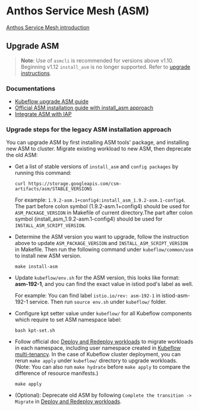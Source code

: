 # Anthos Service Mesh (ASM)

[Anthos Service Mesh introduction](https://cloud.google.com/anthos/service-mesh)

## Upgrade ASM

> **Note**:
> Use of `asmcli` is recommended for versions above v1.10. Beginning v1.12
> `install_asm` is no longer supported. Refer to [upgrade
> instructions](https://cloud.google.com/service-mesh/docs/upgrade-path-old-versions-gke).

### Documentations

* [Kubeflow upgrade ASM guide](https://www.kubeflow.org/docs/distributions/gke/deploy/upgrade/#upgrade-asm-anthos-service-mesh)
* [Official ASM installation guide with install_asm approach](https://cloud.google.com/service-mesh/docs/scripted-install/gke-install)
* [Integrate ASM with IAP](https://cloud.google.com/service-mesh/docs/iap-integration )

### Upgrade steps for the legacy ASM installation approach

You can upgrade ASM by first installing ASM tools' package, and installing new ASM to cluster. Migrate existing workload to new ASM, then deprecate the old ASM:

* Get a list of stable versions of `install_asm` and `config packages` by running this command:

    ```
    curl https://storage.googleapis.com/csm-artifacts/asm/STABLE_VERSIONS
    ```

    For example: `1.9.2-asm.1+config4:install_asm_1.9.2-asm.1-config4`. The part before colon symbol (1.9.2-asm.1+config4) should be used for `ASM_PACKAGE_VERSION` in Makefile of current directory.The part after colon symbol (install_asm_1.9.2-asm.1-config4) should be used for `INSTALL_ASM_SCRIPT_VERSION`.

* Determine the ASM version you want to upgrade, follow the instruction above to update `ASM_PACKAGE_VERSION` and `INSTALL_ASM_SCRIPT_VERSION` in Makefile. Then run the following command under `kubeflow/common/asm` to install new ASM version.

    ```
    make install-asm
    ```

* Update `kubeflow/env.sh` for the ASM version, this looks like format: **asm-192-1**, and you can find the exact value in istiod pod's label as well.
    
    For example: You can find label `istio.io/rev: asm-192-1` in istiod-asm-192-1 service. Then run `source env.sh` under `kubeflow/` folder.

* Configure kpt setter value under `kubeflow/` for all Kubeflow components which require to set ASM namespace label:

    ```
    bash kpt-set.sh
    ```

* Follow official doc [Deploy and Redeploy workloads](https://cloud.google.com/service-mesh/docs/scripted-install/gke-upgrade#deploying_and_redeploying_workloads) to migrate workloads in each namespace, including user namespace created in [Kubeflow multi-tenancy](https://www.kubeflow.org/docs/components/multi-tenancy/getting-started/). In the case of Kubeflow cluster deployment, you can rerun `make apply` under `kubeflow/` directory to upgrade workloads. (Note: You can also run `make hydrate` before `make apply` to compare the difference of resource manifests.)

    ```
    make apply
    ```

* (Optional): Deprecate old ASM by following `Complete the transition -> Migrate` in [Deploy and Redeploy workloads](https://cloud.google.com/service-mesh/docs/scripted-install/gke-upgrade#deploying_and_redeploying_workloads).

